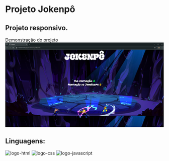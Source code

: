 <h1>Projeto Jokenpô</h1>
<h2>Projeto responsivo.</h2>
<a href="https://vianaigor.github.io/projeto-jokempo/">Demonstração do projeto</a>

<img src="https://github.com/vianaIgor/projeto-funcions/blob/master/assets/desktop.png?raw=true" />

<h2>Linguagens:</h2>
<img src="https://img.shields.io/badge/HTML5-E34F26?style=for-the-badge&logo=html5&logoColor=white" alt="logo-html"/>
<img src="https://img.shields.io/badge/CSS3-1572B6?style=for-the-badge&logo=css3&logoColor=white" alt="logo-css"/>
<img src="https://img.shields.io/badge/JavaScript-F7DF1E?style=for-the-badge&logo=javascript&logoColor=black" alt="logo-javascript"/>





